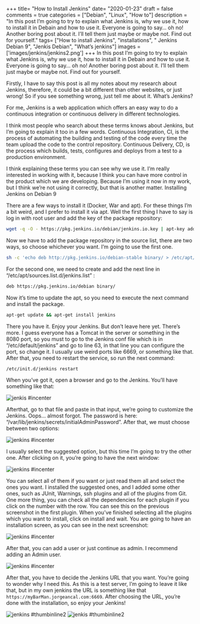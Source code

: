 +++
title= "How to Install Jenkins"
date= "2020-01-23"
draft = false
comments = true
categories = ["Debian", "Linux", "How to"]
description = "In this post I’m going to try to explain what Jenkins is, why we use it, how to install it in Debain and how to use it. Everyone is going to say… oh no! Another boring post about it. I’ll tell them just maybe or maybe not. Find out for yourself."
tags= ["How to install Jenkins", "installations", " Jenkins Debian 9", "Jenkis Debian", "What’s jenkins"]
images = ['images/jenkins/jenkins2.png']
+++
In this post I’m going to try to explain what Jenkins is, why we use it, how to install it in Debain and how to use it. Everyone is going to say… oh no! Another boring post about it. I’ll tell them just maybe or maybe not. Find out for yourself.

Firstly, I have to say this post is all my notes about my research about Jenkins, therefore, it could be a bit different than other websites, or just wrong! So if you see something wrong, just tell me about it.
What’s Jenkins?

For me, Jenkins is a web application which offers an easy way to do a continuous integration or continuous delivery in different technologies.

I think most people who search about these terms knows about Jenkins, but I’m going to explain it too in a few words. Continuous Integration, CI, is the process of automating the building and testing of the code every time the team upload the code to the control repository. Continuous Delivery, CD, is the process which builds, tests, configures and deploys from a test to a production environment.

I think explaining these terms you can see why we use it. I’m really interested in working with it, because I think you can have more control in the product which we are developing. Because I’m using it now in my work, but I think we’re not using it correctly, but that is another matter.
Installing Jenkins on Debian 9

There are a few ways to install it (Docker, War and apt). For these things I’m a bit weird, and I prefer to install it via apt. Well the first thing I have to say is log in with root user and add the key of the package repository:

```bash
wget -q -O - https://pkg.jenkins.io/debian/jenkins.io.key | apt-key add -
```

Now we have to add the package repository in the source list, there are two ways, so choose whichever you want. I’m going to use the first one.

```bash
sh -c 'echo deb http://pkg.jenkins.io/debian-stable binary/ > /etc/apt/sources.list.d/jenkins.list'
```
For the second one, we need to create and add the next line in “/etc/apt/sources.list.d/jenkins.list” :

```bash
deb https://pkg.jenkins.io/debian binary/
```
Now it’s time to update the apt, so you need to execute the next command and install the package.

```bash
apt-get update && apt-get install jenkins
```
There you have it. Enjoy your Jenkins. But don’t leave here yet. There’s more.  I guess everyone has a Tomcat in the server or something in the 8080 port, so you must to go to the Jenkins conf file which is in “/etc/default/jenkins” and go to line 63, in that line you can configure the port, so change it. I usually use weird ports like 6669, or something like that. After that, you need to restart the service, so run the next command:
```bash
/etc/init.d/jenkins restart
```
When you’ve got it, open a browser and go to the Jenkins. You’ll have something like that:


![jenkis #incenter](/images/jenkins/jenkins.png)


Afterthat, go to that file and paste in that input, we’re going to customize the Jenkins. Oops… almost forgot. The password is here: “/var/lib/jenkins/secrets/initialAdminPassword”. After that, we must choose between two options:

![jenkins #incenter](/images/jenkins/custom.png)

I usually select the suggested option, but this time I’m going to try the other one. After clicking on it, you’re going to have the next window:

![jenkins #incenter](/images/jenkins/theStarted.png)

You can select all of them if you want or just read them all and select the ones you want. I installed the suggested ones, and I added some other ones, such as JUnit, Warnings, ssh plugins and all of the plugins from Git. One more thing, you can check all the dependencies for each plugin if you click on the number with the row. You can see this on the previous screenshot in the first plugin. When you’ve finished selecting all the plugins which you want to install, click on install and wait. You are going to have an installation screen, as you can see in the next screenshot:

![jenkins #incenter](/images/jenkins/theInstallation.png)

After that, you can add a user or just continue as admin. I recommend adding an Admin user.

![jenkins #incenter](/images/jenkins/jenkins1.png)

After that, you have to decide the Jenkins URL that you want. You’re going to wonder why I need this. As this is a test server, I’m going to leave it like that, but in my own jenkins the URL is something like that `https://myBarMan.jorgeancal.com:6669`. After choosing the URL, you’re done with the installation, so enjoy your Jenkins!

![jenkins #thumbinline2](/images/jenkins/jenkins2.png) ![jenkis #thumbinline2](/images/jenkins/jenkins3-1.png)
